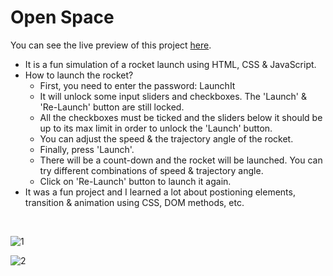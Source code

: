 # Open Space
You can see the live preview of this project [here](https://ayushnagarcodes.github.io/Open-space/).
- It is a fun simulation of a rocket launch using HTML, CSS & JavaScript.
- How to launch the rocket?
  - First, you need to enter the password: LaunchIt
  - It will unlock some input sliders and checkboxes. The 'Launch' & 'Re-Launch' button are still locked.
  - All the checkboxes must be ticked and the sliders below it should be up to its max limit in order to unlock the 'Launch' button.
  - You can adjust the speed & the trajectory angle of the rocket.
  - Finally, press 'Launch'.
  - There will be a count-down and the rocket will be launched. You can try different combinations of speed & trajectory angle.
  - Click on 'Re-Launch' button to launch it again.
- It was a fun project and I learned a lot about postioning elements, transition & animation using CSS, DOM methods, etc.
<br />

![1](https://user-images.githubusercontent.com/75565512/189104845-7e0e14ac-4ccd-4181-89d5-86f09989eb04.png)
<br />

![2](https://user-images.githubusercontent.com/75565512/189104866-31512be8-81fd-493d-8e2d-ccc565e92291.png)

